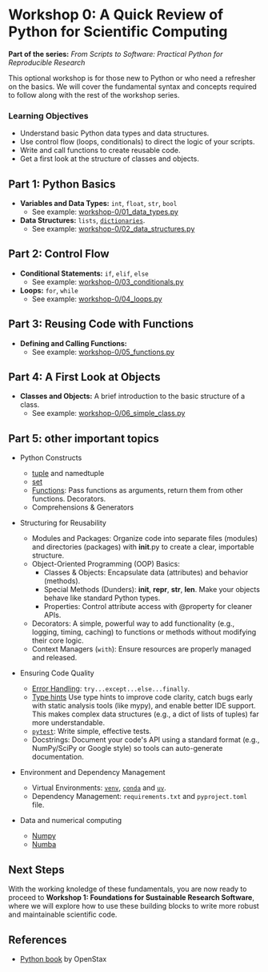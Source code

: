 
# Workshop 0: A Quick Review of Python for Scientific Computing

**Part of the series:** *From Scripts to Software: Practical Python for Reproducible Research*

This optional workshop is for those new to Python or who need a refresher on the basics. We will cover the fundamental syntax and concepts required to follow along with the rest of the workshop series.

### Learning Objectives

*   Understand basic Python data types and data structures.
*   Use control flow (loops, conditionals) to direct the logic of your scripts.
*   Write and call functions to create reusable code.
*   Get a first look at the structure of classes and objects.

## Part 1: Python Basics

*   **Variables and Data Types:** `int`, `float`, `str`, `bool`
    *   See example: [workshop-0/01_data_types.py](workshop-0/01_data_types.py)
*   **Data Structures:** `lists`, [`dictionaries`](workshop-0/dict.md).
    *   See example: [workshop-0/02_data_structures.py](workshop-0/02_data_structures.py)

## Part 2: Control Flow

*   **Conditional Statements:** `if`, `elif`, `else`
    *   See example: [workshop-0/03_conditionals.py](workshop-0/03_conditionals.py)
*   **Loops:** `for`, `while`
    *   See example: [workshop-0/04_loops.py](workshop-0/04_loops.py)

## Part 3: Reusing Code with Functions

*   **Defining and Calling Functions:**
    *   See example: [workshop-0/05_functions.py](workshop-0/05_functions.py)

## Part 4: A First Look at Objects

*   **Classes and Objects:** A brief introduction to the basic structure of a class.
    *   See example: [workshop-0/06_simple_class.py](workshop-0/06_simple_class.py)


## Part 5: other important topics

- Python Constructs
   * [tuple](workshop-0/tuple.md) and namedtuple
   * [set](workshop-0/set.md)
   * [Functions](workshop-0/function.md): Pass functions as arguments, return them from other functions. Decorators.
   * Comprehensions & Generators

- Structuring for Reusability
   * Modules and Packages: Organize code into separate files (modules) and directories (packages) with __init__.py to create a clear, importable structure.
   * Object-Oriented Programming (OOP) Basics:
       * Classes & Objects: Encapsulate data (attributes) and behavior (methods).
       * Special Methods (Dunders): __init__, __repr__, __str__, __len__. Make your objects behave like standard Python types.
       * Properties: Control attribute access with @property for cleaner APIs.
   * Decorators: A simple, powerful way to add functionality (e.g., logging, timing, caching) to functions or methods without modifying their core logic.
   * Context Managers (`with`): Ensure resources are properly managed and released.

- Ensuring Code Quality
   * [Error Handling](workshop-0/exception.md): `try...except...else...finally`.
   * [Type hints](workshop-0/type_hint.md) Use type hints to improve code clarity, catch bugs early with static analysis tools (like mypy), and enable better IDE support. This makes complex data structures (e.g., a dict of lists of tuples) far more understandable.
   * [`pytest`](workshop-0/pytest.md): Write simple, effective tests.
   * Docstrings: Document your code's API using a standard format (e.g., NumPy/SciPy or Google style) so tools can auto-generate documentation.

- Environment and Dependency Management
   * Virtual Environments: [`venv`](workshop-0/venv.md), [`conda`](workshop-0/conda.md) and [`uv`](workshop-0/uv.md).
   * Dependency Management: `requirements.txt` and `pyproject.toml` file.

- Data and numerical computing
   * [Numpy](workshop-0/numpy.md)
   * [Numba](workshop-0/numba.md)


## Next Steps

With the working knoledge of these fundamentals, you are now ready to proceed to **Workshop 1: Foundations for Sustainable Research Software**, where we will explore how to use these building blocks to write more robust and maintainable scientific code.

## References

- [Python book](https://assets.openstax.org/oscms-prodcms/media/documents/Introduction_to_Python_Programming_-_WEB.pdf) by OpenStax
